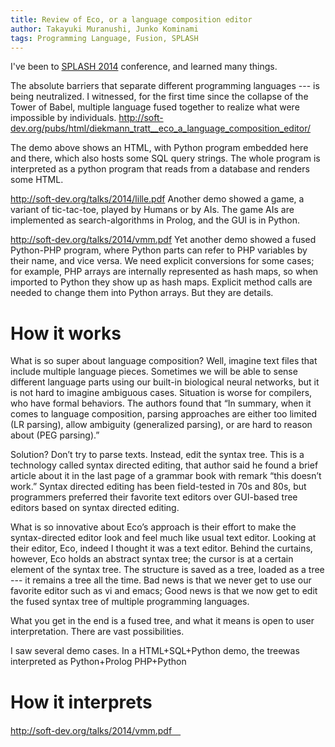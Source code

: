 ```yaml
---
title: Review of Eco, or a language composition editor
author: Takayuki Muranushi, Junko Kominami
tags: Programming Language, Fusion, SPLASH
---
```


I've been to [SPLASH 2014](http://2014.splashcon.org/) conference, and learned many things. [](http://soft-dev.org/)

The absolute barriers that separate different programming languages --- is being neutralized. I witnessed, for the first time since the collapse of the Tower of Babel, multiple language fused together to realize what were impossible by individuals.
http://soft-dev.org/pubs/html/diekmann_tratt__eco_a_language_composition_editor/
 
The demo above shows an HTML, with Python program embedded here and there, which also hosts some SQL query strings. The whole program is interpreted as a python program that reads from a database and renders some HTML.
 
http://soft-dev.org/talks/2014/lille.pdf
Another demo showed a game, a variant of tic-tac-toe, played by Humans or by AIs. The game AIs are implemented as search-algorithms in Prolog, and the GUI is in Python.
 
http://soft-dev.org/talks/2014/vmm.pdf
Yet another demo showed a fused Python-PHP program, where Python parts can refer to PHP variables by their name, and vice versa. We need explicit conversions for some cases; for example, PHP arrays are internally represented as hash maps, so when imported to Python they show up as hash maps. Explicit method calls are needed to change them into Python arrays. But they are details.
 
How it works
==========
What is so super about language composition? Well, imagine text files that include multiple language pieces. Sometimes we will be able to sense different language parts using our built-in biological neural networks, but it is not hard to imagine ambiguous cases. Situation is worse for compilers, who have formal behaviors. The authors found that “In summary, when it comes to language composition, parsing approaches are either too limited (LR parsing), allow ambiguity (generalized parsing), or are hard to reason about (PEG parsing).”
 
Solution? Don’t try to parse texts. Instead, edit the syntax tree. This is a technology called syntax directed editing, that author said he found a brief article about it in the last page of a grammar book with remark “this doesn’t work.” Syntax directed editing has been field-tested in 70s and 80s, but programmers preferred their favorite text editors over GUI-based tree editors based on syntax directed editing.  
 
What is so innovative about Eco’s approach is their effort to make the syntax-directed editor look and feel much like usual text editor. Looking at their editor, Eco, indeed I thought it was a text editor. Behind the curtains, however, Eco holds an abstract syntax tree; the cursor is at a certain element of the syntax tree. The structure is saved as a tree, loaded as a tree --- it remains a tree all the time. Bad news is that we never get to use our favorite editor such as vi and emacs; Good news is that we now get to edit the fused syntax tree of multiple programming languages.
 
What you get in the end is a fused tree, and what it means is open to user interpretation. There are vast possibilities.
 
I saw several demo cases. In a HTML+SQL+Python demo, the treewas interpreted as 
Python+Prolog
PHP+Python

How it interprets
=====

 http://soft-dev.org/talks/2014/vmm.pdf　